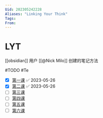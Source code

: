 ```yaml
---
Uid: 202305242228
Aliases: "Linking Your Think"
Tags: 
From: 
---
```

# LYT

[[obsidian]] 用户 [[@Nick Milo]] 创建的笔记方法

#TODO #Te
- [x] [第一课](<https://mail.google.com/mail/u/0/#search/From%3A(Nick)/FMfcgzGsmhXqQpjzdhZFxbmBJDwTPChT>) ✅ 2023-05-26
- [x] [第二课](https://www.linkingyourthinking.com/lyt-kit-course/lesson-2-why-make-notes) ✅ 2023-05-26
- [ ] [第三课](https://www.linkingyourthinking.com/lyt-kit-course/lesson-3-why-use-maps-of-content)
- [ ] [第四课](https://www.linkingyourthinking.com/lyt-kit-course/lesson-4-why-create-a-home-note)
- [ ] [第五课](https://www.linkingyourthinking.com/lyt-kit-course/lesson-5-why-use-access-folders)
- [ ] [第六课](https://www.linkingyourthinking.com/lyt-kit-course/lesson-6-why-use-efforts)
